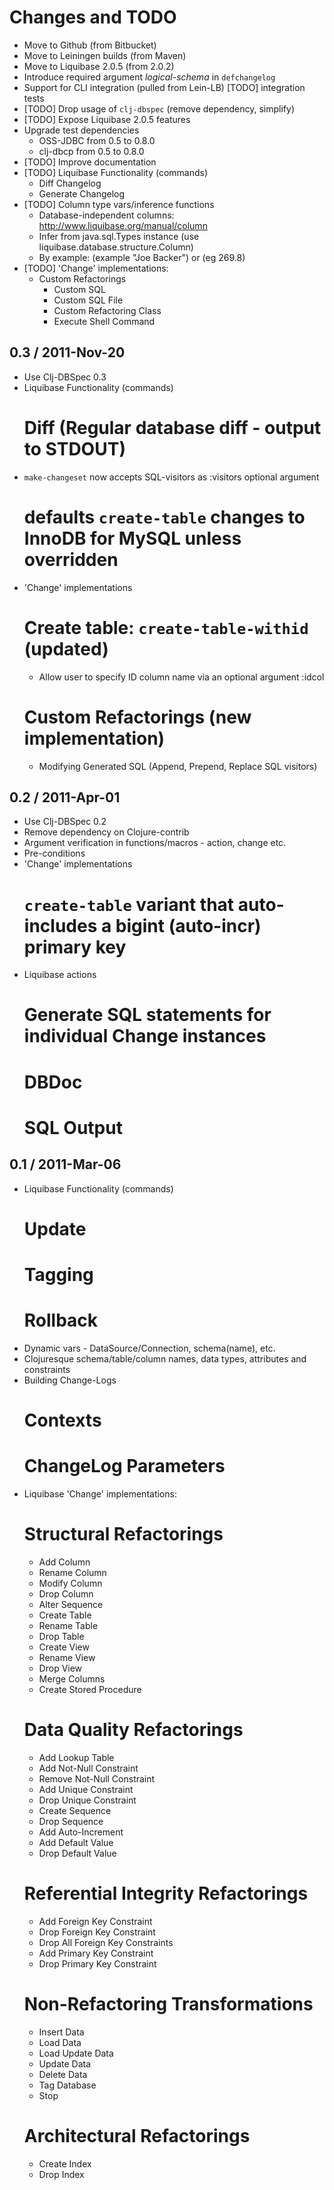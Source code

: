 # Changes and TODO

* Move to Github (from Bitbucket)
* Move to Leiningen builds (from Maven)
* Move to Liquibase 2.0.5 (from 2.0.2)
* Introduce required argument _logical-schema_ in `defchangelog`
* Support for CLI integration (pulled from Lein-LB) [TODO] integration tests
* [TODO] Drop usage of `clj-dbspec` (remove dependency, simplify)
* [TODO] Expose Liquibase 2.0.5 features
* Upgrade test dependencies
  * OSS-JDBC from 0.5 to 0.8.0
  * clj-dbcp from 0.5 to 0.8.0
* [TODO] Improve documentation
* [TODO] Liquibase Functionality (commands)
  * Diff Changelog
  * Generate Changelog
* [TODO] Column type vars/inference functions
  * Database-independent columns: http://www.liquibase.org/manual/column
  * Infer from java.sql.Types instance (use liquibase.database.structure.Column)
  * By example: (example "Joe Backer") or (eg 269.8)
* [TODO] 'Change' implementations:
  * Custom Refactorings
    * Custom SQL
    * Custom SQL File
    * Custom Refactoring Class
    * Execute Shell Command


## 0.3 / 2011-Nov-20

* Use Clj-DBSpec 0.3
* Liquibase Functionality (commands)
  # Diff (Regular database diff - output to STDOUT)
* `make-changeset` now accepts SQL-visitors as :visitors optional argument
  # defaults `create-table` changes to InnoDB for MySQL unless overridden
* 'Change' implementations
  # Create table: `create-table-withid` (updated)
    * Allow user to specify ID column name via an optional argument :idcol
  # Custom Refactorings (new implementation)
    * Modifying Generated SQL (Append, Prepend, Replace SQL visitors)


## 0.2 / 2011-Apr-01

- Use Clj-DBSpec 0.2
- Remove dependency on Clojure-contrib
- Argument verification in functions/macros - action, change etc.
- Pre-conditions
- 'Change' implementations
  # `create-table` variant that auto-includes a bigint (auto-incr) primary key
- Liquibase actions
  # Generate SQL statements for individual Change instances
  # DBDoc
  # SQL Output


## 0.1 / 2011-Mar-06

- Liquibase Functionality (commands)
  # Update
  # Tagging
  # Rollback
- Dynamic vars - DataSource/Connection, schema(name), etc.
- Clojuresque schema/table/column names, data types, attributes and constraints
- Building Change-Logs
  # <DatabaseChangeLog>
  # <ChangeSet>
  # Contexts
  # ChangeLog Parameters
- Liquibase 'Change' implementations:
  # Structural Refactorings
    * Add Column
    * Rename Column
    * Modify Column
    * Drop Column
    * Alter Sequence
    * Create Table
    * Rename Table
    * Drop Table
    * Create View
    * Rename View
    * Drop View
    * Merge Columns
    * Create Stored Procedure
  # Data Quality Refactorings
    * Add Lookup Table
    * Add Not-Null Constraint
    * Remove Not-Null Constraint
    * Add Unique Constraint
    * Drop Unique Constraint
    * Create Sequence
    * Drop Sequence
    * Add Auto-Increment
    * Add Default Value
    * Drop Default Value
  # Referential Integrity Refactorings
    * Add Foreign Key Constraint
    * Drop Foreign Key Constraint
    * Drop All Foreign Key Constraints
    * Add Primary Key Constraint
    * Drop Primary Key Constraint
  # Non-Refactoring Transformations
    * Insert Data
    * Load Data
    * Load Update Data
    * Update Data
    * Delete Data
    * Tag Database
    * Stop
  # Architectural Refactorings
    * Create Index
    * Drop Index

